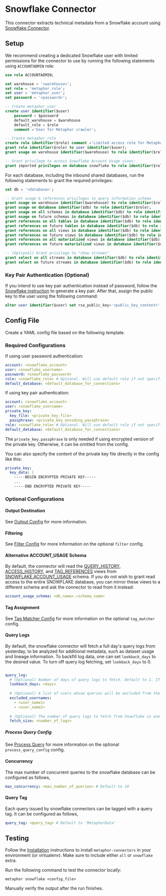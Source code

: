 # Snowflake Connector

This connector extracts technical metadata from a Snowflake account using [Snowflake Connector](https://docs.snowflake.com/en/user-guide/python-connector.html).

## Setup

We recommend creating a dedicated Snowflake user with limited permissions for the connector to use by running the following statements using `ACCOUNTADMIN` role:

```sql
use role ACCOUNTADMIN;

set warehouse = '<warehouse>';
set role = 'metaphor_role';
set user = 'metaphor_user';
set password = '<password>';

-- Create metaphor_user
create user identifier($user)  
    password = $password  
    default_warehouse = $warehouse  
    default_role = $role  
    comment ='User for Metaphor crawler';  

-- Create metaphor_role  
create role identifier($role) comment ='Limited access role for Metaphor connector';  
grant role identifier($role) to user identifier($user);
grant usage on warehouse identifier($warehouse) to role identifier($role);  

-- Grant privilege to access Snowflake Account Usage views:
grant imported privileges on database snowflake to role identifier($role);
```

For each database, including the inbound shared databases, run the following statements to grant the required privileges:

```sql
set db = '<database>';

-- Grant usage & references privileges to query information_schema
grant usage on warehouse identifier($warehouse) to role identifier($role);
grant usage on database identifier($db) to role identifier($role);
grant usage on all schemas in database identifier($db) to role identifier($role);
grant usage on future schemas in database identifier($db) to role identifier($role);
grant references on all tables in database identifier($db) to role identifier($role);
grant references on future tables in database identifier($db) to role identifier($role);
grant references on all views in database identifier($db) to role identifier($role);
grant references on future views in database identifier($db) to role identifier($role);
grant references on all materialized views in database identifier($db) to role identifier($role);
grant references on future materialized views in database identifier($db) to role identifier($role);

-- (Optional) Grant privilege to "show streams"
grant select on all streams in database identifier($db) to role identifier($role);
grant select on future streams in database identifier($db) to role identifier($role);
```

### Key Pair Authentication (Optional)

If you intend to use key pair authentication instead of password, follow the [Snowflake instruction](https://docs.snowflake.com/en/user-guide/key-pair-auth.html) to generate a key pair. After that, assign the public key to the user using the following command:

```sql
alter user identifier($user) set rsa_public_key='<public_key_content>';
```

## Config File

Create a YAML config file based on the following template.

### Required Configurations

If using user password authentication:

```yaml
account: <snowflake_account>
user: <snowflake_username>
password: <snowflake_password>
role: <snowflake_role> # Optional. Will use default role if not specified.
default_database: <default_database_for_connections>
```

If using key pair authentication:

```yaml
account: <snowflake_account>
user: <snowflake_username>
private_key:
  key_file: <private_key_file>
  passphrase: <private_key_encoding_passphrase>
role: <snowflake_role> # Optional. Will use default role if not specified.
default_database: <default_database_for_connections>
```

The `private_key.passphrase` is only needed if using encrypted version of the private key. Otherwise, it can be omitted from the config.

You can also specify the content of the private key file directly in the config like this:

```yaml
private_key:
  key_data: |
    -----BEGIN ENCRYPTED PRIVATE KEY-----
    ...
    -----END ENCRYPTED PRIVATE KEY-----
```

### Optional Configurations

#### Output Destination

See [Output Config](../common/docs/output.md) for more information.

#### Filtering

See [Filter Config](../common/docs/filter.md) for more information on the optional `filter` config.

#### Alternative ACCOUNT_USAGE Schema

By default, the connector will read the [QUERY_HISTORY](https://docs.snowflake.com/en/sql-reference/account-usage/query_history), [ACCESS_HISTORY](https://docs.snowflake.com/en/sql-reference/account-usage/access_history), and [TAG_REFERENCES](https://docs.snowflake.com/en/sql-reference/account-usage/tag_references) views from [SNOWFLAKE.ACCOUNT_USAGE](https://docs.snowflake.com/en/sql-reference/account-usage) schema. If you do not wish to grant read access to the entire SNOWFLAKE database, you can mirror these views to a different schema and ask the connector to read from it instead:

```yaml
account_usage_schema: <db_name>.<schema_name>
```

#### Tag Assignment

See [Tag Matcher Config](../common/docs/tag_matcher.md) for more information on the optional `tag_matcher` config.

#### Query Logs

By default, the snowflake connector will fetch a full day's query logs from yesterday, to be analyzed for additional metadata, such as dataset usage and lineage information. To backfill log data, one can set `lookback_days` to the desired value. To turn off query log fetching, set `lookback_days` to 0.  

```yaml

query_log:
  # (Optional) Number of days of query logs to fetch. Default to 1. If 0, the no query logs will be fetched.
  lookback_days: <days>
    
  # (Optional) A list of users whose queries will be excluded from the log fetching.
  excluded_usernames:
    - <user_name1>
    - <user_name2>
  
  # (Optional) The number of query logs to fetch from Snowflake in one batch. Default to 100000.
  fetch_size: <number_of_logs>
```

##### Process Query Config

See [Process Query](../common/docs/process_query.md) for more information on the optional `process_query_config` config.

#### Concurrency

The max number of concurrent queries to the snowflake database can be configured as follows,

```yaml
max_concurrency: <max_number_of_queries> # Default to 10
```

#### Query Tag

Each query issued by snowflake connectors can be tagged with a query tag. It can be configured as follows,

```yaml
query_tag: <query_tag> # Default to 'MetaphorData'
```

## Testing

Follow the [Installation](../../README.md) instructions to install `metaphor-connectors` in your environment (or virtualenv). Make sure to include either `all` or `snowflake` extra.

Run the following command to test the connector locally:

```shell
metaphor snowflake <config_file>
```

Manually verify the output after the run finishes.
